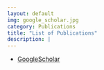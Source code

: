 ```yaml
---
layout: default
img: google_scholar.jpg
category: Publications
title: "List of Publications"
description: |
---
```


- [GoogleScholar](https://scholar.google.com/citations?user=TTNFb38AAAAJ&hl=en)
